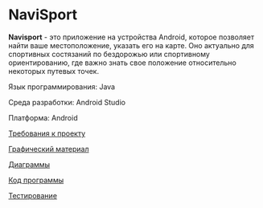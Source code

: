 # NaviSport

**Navisport** - это приложение на устройства Android, которое позволяет найти ваше местоположение, указать его на карте. Оно актуально для спортивных состязаний по бездорожью или спортивному ориентированию, где важно знать свое положение относительно некоторых путевых точек.

Язык программирования: Java

Среда разработки: Android Studio

Платформа: Android

[Требования к проекту](https://github.com/NikitaKapitanov750503/NaviSport/tree/master/%D0%94%D0%BE%D0%BA%D1%83%D0%BC%D0%B5%D0%BD%D1%82%D0%B0%D1%86%D0%B8%D1%8F)

[Графический материал](https://github.com/NikitaKapitanov750503/NaviSport/tree/master/%D0%98%D0%B7%D0%BE%D0%B1%D1%80%D0%B0%D0%B6%D0%B5%D0%BD%D0%B8%D1%8F/%D0%9C%D0%BE%D0%BA%D0%B0%D0%BF%D1%8B%20%D0%BF%D1%80%D0%B8%D0%BB%D0%BE%D0%B6%D0%B5%D0%BD%D0%B8%D1%8F)

[Диаграммы](https://github.com/NikitaKapitanov750503/NaviSport/tree/master/%D0%94%D0%B8%D0%B0%D0%B3%D1%80%D0%B0%D0%BC%D0%BC%D1%8B)

[Код программы](https://github.com/NikitaKapitanov750503/NaviSport/tree/master/NaviSport/app/src/main/java)

[Тестирование]()
